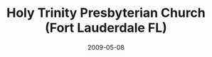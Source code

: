 ---
date: &id001 2009-05-08
end_date: null
location:
  address: 2901 SW 26th Terr.
  city: Fort Lauderdale
  state: FL
minister:
- end: 2011-12-31
  name: Robert Reymond
  start: 2009-01-01
  type: Supply Pastor
- end: null
  name: Chad Mullinix
  start: 2011-01-01
  type: Pastor
ministers:
- Robert Reymond
- Chad Mullinix
name: Holy Trinity Presbyterian Church
names:
- end: 2009-05-08
  name: Holy Trinity Presbyterian mission work
  start: 2007-04-20
- end: null
  name: Holy Trinity Presbyterian Church
  start: 2009-05-08
origination_date: *id001
raw_data: 'FLORIDA Fort Lauderdale

  Holy Trinity Presbyterian mission work  (April 20. 2007-May 8, 2009)

  Holy Trinity Presbyterian Church (May 8, 2009- )

  2901 SW 26th Terr.

  Supply: Robert Reymond, 2009-11

  Pastor: Chad Mullinix, 2011-

  '
received_from: null
states:
- FL
status:
  active: true
  end_date: null
  reason: null
  received_from: null
  withdrawal_to: null
title: Holy Trinity Presbyterian Church (Fort Lauderdale FL)
year_established:
- 2009

---